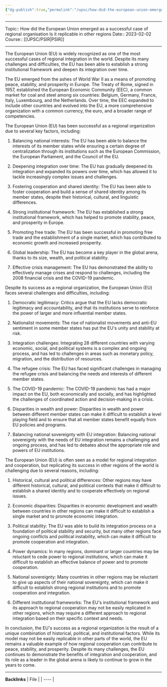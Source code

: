 ```yaml
---
{"dg-publish":true,"permalink":"/upsc/how-did-the-european-union-emerged-as-a-successful-case-of-regional-organisation-is-it-replicable-in-other-regions/"}
---
```


----
Topic:: How did the European Union emerged as a successful case of regional organisation Is it  replicable in other regions
Date:: 2023-02-02
Course:: [[UPSC/PSIR\|PSIR]] 

----
The European Union (EU) is widely recognized as one of the most successful cases of regional integration in the world. Despite its many challenges and difficulties, the EU has been able to establish a strong institutional framework and deepen its integration over time. 

The EU emerged from the ashes of World War II as a means of promoting peace, stability, and prosperity in Europe. The Treaty of Rome, signed in 1957, established the European Economic Community (EEC), a common market for coal and steel among six countries: Belgium, Germany, France, Italy, Luxembourg, and the Netherlands. Over time, the EEC expanded to include other countries and evolved into the EU, a more comprehensive organization with a common currency, the euro, and a broader range of competencies.

The European Union (EU) has been successful as a regional organization due to several key factors, including:

1.  Balancing national interests: The EU has been able to balance the interests of its member states while ensuring a certain degree of centralization through its institutions such as the European Commission, the European Parliament, and the Council of the EU.
    
2.  Deepening integration over time: The EU has gradually deepened its integration and expanded its powers over time, which has allowed it to tackle increasingly complex issues and challenges.
    
3.  Fostering cooperation and shared identity: The EU has been able to foster cooperation and build a sense of shared identity among its member states, despite their historical, cultural, and linguistic differences.
    
4.  Strong institutional framework: The EU has established a strong institutional framework, which has helped to promote stability, peace, and prosperity in Europe.
    
5.  Promoting free trade: The EU has been successful in promoting free trade and the establishment of a single market, which has contributed to economic growth and increased prosperity.
    
6.  Global leadership: The EU has become a key player in the global arena, thanks to its size, wealth, and political stability.
    
7.  Effective crisis management: The EU has demonstrated the ability to effectively manage crises and respond to challenges, including the 2008 financial crisis and the COVID-19 pandemic.
    


Despite its success as a regional organization, the European Union (EU) faces several challenges and difficulties, including:

1.  Democratic legitimacy: Critics argue that the EU lacks democratic legitimacy and accountability, and that its institutions serve to reinforce the power of larger and more influential member states.
    
2.  Nationalist movements: The rise of nationalist movements and anti-EU sentiment in some member states has put the EU's unity and stability at risk.
    
3.  Integration challenges: Integrating 28 different countries with varying economic, social, and political systems is a complex and ongoing process, and has led to challenges in areas such as monetary policy, migration, and the distribution of resources.
    
4.  The refugee crisis: The EU has faced significant challenges in managing the refugee crisis and balancing the needs and interests of different member states.
    
5.  The COVID-19 pandemic: The COVID-19 pandemic has had a major impact on the EU, both economically and socially, and has highlighted the challenges of coordinated action and decision-making in a crisis.
    
6.  Disparities in wealth and power: Disparities in wealth and power between different member states can make it difficult to establish a level playing field and to ensure that all member states benefit equally from EU policies and programs.
    
7.  Balancing national sovereignty with EU integration: Balancing national sovereignty with the needs of EU integration remains a challenging and ongoing process, and has led to debates about the appropriate role and powers of EU institutions.
    


The European Union (EU) is often seen as a model for regional integration and cooperation, but replicating its success in other regions of the world is challenging due to several reasons, including:

1.  Historical, cultural and political differences: Other regions may have different historical, cultural, and political contexts that make it difficult to establish a shared identity and to cooperate effectively on regional issues.
    
2.  Economic disparities: Disparities in economic development and wealth between countries in other regions can make it difficult to establish a single market and to promote economic integration.
    
3.  Political stability: The EU was able to build its integration process on a foundation of political stability and security, but many other regions face ongoing conflicts and political instability, which can make it difficult to promote cooperation and integration.
    
4.  Power dynamics: In many regions, dominant or larger countries may be reluctant to cede power to regional institutions, which can make it difficult to establish an effective balance of power and to promote cooperation.
    
5.  National sovereignty: Many countries in other regions may be reluctant to give up aspects of their national sovereignty, which can make it difficult to establish strong regional institutions and to promote cooperation and integration.
    
6.  Different institutional frameworks: The EU's institutional framework and its approach to regional cooperation may not be easily replicated in other regions, which may require a different approach to regional integration based on their specific context and needs.

In conclusion, the EU's success as a regional organization is the result of a unique combination of historical, political, and institutional factors. While its model may not be easily replicable in other parts of the world, the EU remains a valuable example of how regional cooperation can contribute to peace, stability, and prosperity. Despite its many challenges, the EU continues to demonstrate the benefits of integration and cooperation, and its role as a leader in the global arena is likely to continue to grow in the years to come.


---
**Backlinks**
| File |
| ---- |



